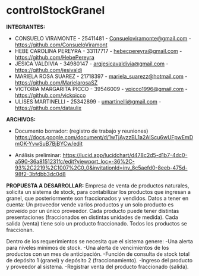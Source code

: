 # controlStockGranel

**INTEGRANTES:**
- CONSUELO VIRAMONTE - 25411481 - Consueloviramonte@gmail.com - https://github.com/ConsueloViramont
- HEBE CAROLINA PEREYRA - 33117717 - hebecpereyra@gmail.com - https://github.com/HebePereyra
- JESICA VALDIVIA - 34980147 - arqjesicavaldivia@gmail.com - https://github.com/jesivaldi
- MARIELA ROSA SUAREZ - 21718397 - mariela_suarezz@hotmail.com - https://github.com/MarielarosaSZ
- VICTORIA MARGARITA PICCO - 39546009 - vpicco1996@gmail.com - https://github.com/vickpicco
- ULISES MARTINELLI - 25342899 - umartinelli@gmail.com - https://github.com/dataulix


**ARCHIVOS:**
- Documento borrador: (registro de trabajo y reuniones)
https://docs.google.com/document/d/1wTjAyzzBL1a2AIScu6wUFpwEmDmOK-YvwSuB7BjBYCw/edit

- Análisis preliminar: https://lucid.app/lucidchart/d478c2d5-d1b7-4dc0-a590-36a8151231fc/edit?viewport_loc=-36%2C-93%2C2219%2C1007%2C0_0&invitationId=inv_8c5aefd0-8eeb-475d-98f2-3bfdbb3dc0d8

**PROPUESTA A DESARROLLAR:**
Empresa de venta de productos naturales, solicita un sistema de stock, para contabilizar los productos que ingresan a granel, que posteriormente son fraccionados y vendidos.
Datos a tener en cuenta:
Un proveedor vende varios productos y un solo producto es proveído por un único proveedor. 
Cada producto puede tener distintas presentaciones (fraccionados en distintas unidades de medida).
Cada salida (venta) tiene solo un producto fraccionado.
Todos los productos se fraccionan. 

 Dentro de los requerimientos se necesita que el sistema genere:
-Una alerta para niveles mínimos de stock. 
-Una alerta de vencimientos de los productos con un mes de anticipación.
-Función de consulta de stock total de depósito 1 (granel) y depósito 2 (fraccionamiento).
-Ingreso del producto y proveedor al sistema.
-Registrar venta del producto fraccionado (salida).

